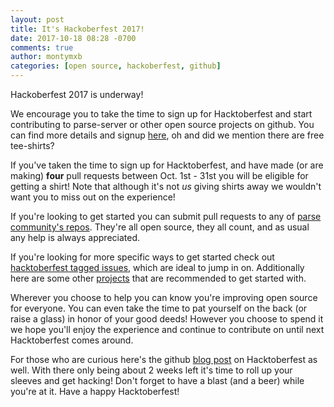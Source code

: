 ```yaml
---
layout: post
title: It's Hackoberfest 2017!
date: 2017-10-18 08:28 -0700
comments: true
author: montymxb
categories: [open source, hackoberfest, github]
---
```


Hackoberfest 2017 is underway! 

We encourage you to take the time to sign up for Hacktoberfest and start contributing to parse-server or other open source projects on github.
You can find more details and signup [here](https://hacktoberfest.digitalocean.com/), oh and did we mention there are free tee-shirts?

<!-- more -->

If you've taken the time to sign up for Hacktoberfest, and have made (or are making) **four** pull requests between Oct. 1st - 31st you will be eligible for getting a shirt!
Note that although it's not _us_ giving shirts away we wouldn't want you to miss out on the experience!

If you're looking to get started you can submit pull requests to any of [parse community's repos](https://github.com/parse-community/).
They're all open source, they all count, and as usual any help is always appreciated.

If you're looking for more specific ways to get started check out [hacktoberfest tagged issues](https://github.com/search?l=&q=state:open+label:hacktoberfest&ref=advsearch&type=Issues&utf8=%E2%9C%93), which are ideal to jump in on.
Additionally here are some other [projects](https://hacktoberfest.digitalocean.com/#projects) that are recommended to get started with.

Wherever you choose to help you can know you're improving open source for everyone. 
You can even take the time to pat yourself on the back (or raise a glass) in honor of your good deeds!
However you choose to spend it we hope you'll enjoy the experience and continue to contribute on until next Hacktoberfest comes around.

For those who are curious here's the github [blog post](https://github.com/blog/2260-hacktoberfest-is-back) on Hacktoberfest as well.
With there only being about 2 weeks left it's time to roll up your sleeves and get hacking! 
Don't forget to have a blast (and a beer) while you're at it. Have a happy Hacktoberfest!